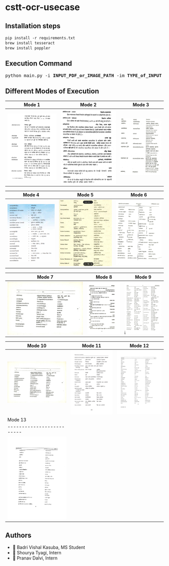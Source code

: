 # cstt-ocr-usecase

## Installation steps


```
pip install -r requirements.txt
brew install tesseract
brew install poppler
```

## Execution Command

<pre>
python main.py -i <strong>INPUT_PDF_or_IMAGE_PATH</strong> -im <strong>TYPE_of_INPUT</strong> -l <strong>LANGUAGE_MODEL</strong> -m <strong>MODE_OF_EXTRACTION</strong> -s <strong>START_PAGE</strong> -e <strong>END_PAGE</strong>
</pre>

## Different Modes of Execution



| Mode 1                  | Mode 2                  | Mode 3                  |
|-------------------------|-------------------------|-------------------------|
| ![Mode 1](data/mode_samples/mode1.png) | ![Mode 2](data/mode_samples/mode2.png) | ![Mode 3](data/mode_samples/mode3.png) |

| Mode 4                 | Mode 5                 | Mode 6                 |
|-------------------------|-------------------------|-------------------------|
| ![Mode 4](data/mode_samples/mode4.png) | ![Mode 5](data/mode_samples/mode5.png) | ![Mode 6](data/mode_samples/mode6.png) |

| Mode 7                 |Mode 8                  |Mode 9                  |
|-------------------------|-------------------------|-------------------------|
| ![Mode 7](data/mode_samples/mode7.png) | ![Mode 8](data/mode_samples/mode8.png) | ![Mode 9](data/mode_samples/mode9.png)|

| Mode 10                 |Mode 11                  |Mode 12                  |
|-------------------------|-------------------------|-------------------------|
| ![Mode 7](data/mode_samples/mode7.png) | ![Mode 8](data/mode_samples/mode11.jpg) | ![Mode 12](data/mode_samples/mode12.jpg)|
| Mode 13                 |
|-------------------------|
| ![Mode 13](data/mode_samples/mode13.jpg) |


## Authors

-  🌺 Badri Vishal Kasuba, MS Student
-  🌺 Shourya Tyagi, Intern
-  🌺 Pranav Dalvi, Intern